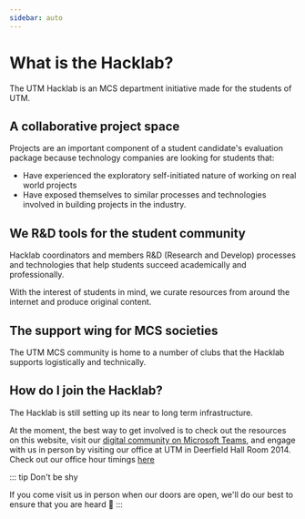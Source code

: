 ```yaml
---
sidebar: auto
---
```


# What is the Hacklab?

The UTM Hacklab is an MCS department initiative made for the students of UTM.

## A collaborative project space

Projects are an important component of a student candidate's evaluation package because technology companies are looking for students that:

- Have experienced the exploratory self-initiated nature of working on real world projects
- Have exposed themselves to similar processes and technologies involved in building projects in the industry. 

## We R&D tools for the student community

Hacklab coordinators and members R&D (Research and Develop) processes and technologies that help students succeed academically and professionally.

With the interest of students in mind, we curate resources from around the internet and produce original content. 

## The support wing for MCS societies

The UTM MCS community is home to a number of clubs that the Hacklab supports logistically and technically.


## How do I join the Hacklab?

The Hacklab is still setting up its near to long term infrastructure. 

At the moment, the best way to get involved is to check out the resources on this website, visit our [digital community on Microsoft Teams](https://teams.microsoft.com), and engage with us in person by visiting our office at UTM in Deerfield Hall Room 2014. Check out our office hour timings [here](/office-hours)

::: tip
Don't be shy

If you come visit us in person when our doors are open, we'll do our best to ensure that you are heard :slightly_smiling_face:
:::

